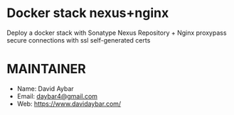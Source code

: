 # Docker stack nexus+nginx
Deploy a docker stack with Sonatype Nexus Repository + Nginx proxypass secure connections with ssl self-generated certs

# MAINTAINER
- Name: David Aybar
- Email: daybar4@gmail.com
- Web: https://www.davidaybar.com/